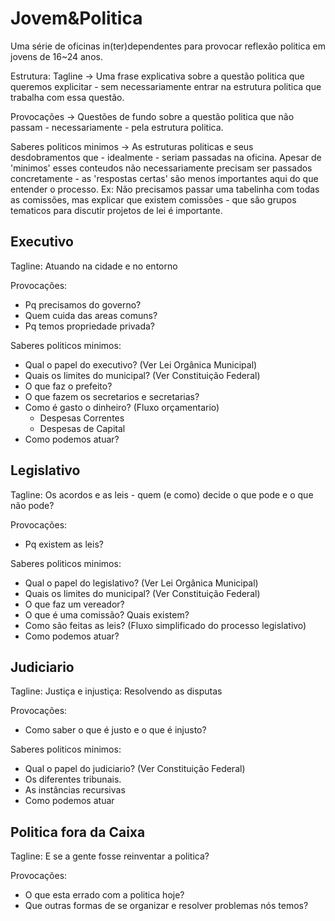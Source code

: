 # Jovem&Politica

Uma série de oficinas in(ter)dependentes para provocar reflexão politica em jovens de 16~24 anos.

Estrutura:
Tagline -> Uma frase explicativa sobre a questão politica que queremos explicitar - sem necessariamente entrar na estrutura politica que trabalha com essa questão.

Provocações -> Questões de fundo sobre a questão politica que não passam - necessariamente - pela estrutura politica.

Saberes politicos minimos -> As estruturas politicas e seus desdobramentos que - idealmente - seriam passadas na oficina. Apesar de 'minimos' esses conteudos não necessariamente precisam ser passados concretamente - as 'respostas certas' são menos importantes aqui do que entender o processo. Ex: Não precisamos passar uma tabelinha com todas as comissões, mas explicar que existem comissões - que são grupos tematicos para discutir projetos de lei é importante.

## Executivo

Tagline: Atuando na cidade e no entorno

Provocações:
* Pq precisamos do governo?
* Quem cuida das areas comuns?
* Pq temos propriedade privada?

Saberes politicos minimos:
* Qual o papel do executivo? (Ver Lei Orgânica Municipal)
* Quais os limites do municipal? (Ver Constituição Federal)
* O que faz o prefeito?
* O que fazem os secretarios e secretarias?
* Como é gasto o dinheiro? (Fluxo orçamentario)
	* Despesas Correntes
	* Despesas de Capital
* Como podemos atuar?

## Legislativo

Tagline: Os acordos e as leis - quem (e como) decide o que pode e o que não pode?

Provocações:
* Pq existem as leis?

Saberes politicos minimos:
* Qual o papel do legislativo? (Ver Lei Orgânica Municipal)
* Quais os limites do municipal? (Ver Constituição Federal)
* O que faz um vereador?
* O que é uma comissão? Quais existem?
* Como são feitas as leis? (Fluxo simplificado do processo legislativo) 
* Como podemos atuar?

## Judiciario

Tagline: Justiça e injustiça: Resolvendo as disputas

Provocações:
* Como saber o que é justo e o que é injusto?

Saberes politicos minimos:
* Qual o papel do judiciario? (Ver Constituição Federal)
* Os diferentes tribunais.
* As instâncias recursivas
* Como podemos atuar

## Politica fora da Caixa

Tagline: E se a gente fosse reinventar a politica?

Provocações:
* O que esta errado com a politica hoje?
* Que outras formas de se organizar e resolver problemas nós temos?